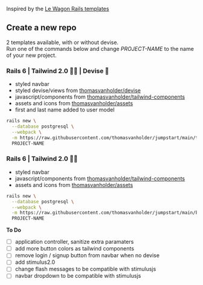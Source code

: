 Inspired by the [Le Wagon Rails templates](https://github.com/lewagon/rails-templates)

## Create a new repo

2 templates available, with or without devise.<br>
Run one of the commands below and change _PROJECT-NAME_ to the name of your new project.


### Rails 6 | Tailwind 2.0 🏳️‍🌈 | Devise 🔐
- styled navbar
- styled devise/views from [thomasvanholder/devise](https://github.com/thomasvanholder/devise)
- javascript/components from [thomasvanholder/tailwind-components](https://github.com/thomasvanholder/tailwind-components)
- assets and icons from [thomasvanholder/assets](https://github.com/thomasvanholder/assets)
- first and last name added to user model

```bash
rails new \
  --database postgresql \
  --webpack \
  -m https://raw.githubusercontent.com/thomasvanholder/jumpstart/main/template.rb \
  PROJECT-NAME
```

### Rails 6 | Tailwind 2.0 🏳️‍🌈
- styled navbar
- javascript/components from [thomasvanholder/tailwind-components](https://github.com/thomasvanholder/tailwind-components)
- assets and icons from [thomasvanholder/assets](https://github.com/thomasvanholder/assets)

```bash
rails new \
  --database postgresql \
  --webpack \
  -m https://raw.githubusercontent.com/thomasvanholder/jumpstart/main/basic.rb \
  PROJECT-NAME
```

__To Do__
- [ ] application controller, sanitize extra paramaters
- [ ] add more button colors as tailwind components
- [ ] remove login / signup button from navbar when no devise
- [ ] add stimulus2.0
- [ ] change flash messages to be compatible with stimulusjs
- [ ] navbar dropdown to be compatible with stimulusjs
 
